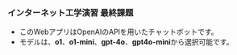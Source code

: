 ### インターネット工学演習 最終課題
- このWebアプリはOpenAIのAPIを用いたチャットボットです。
- モデルは、**o1**、**o1-mini**、**gpt-4o**、**gpt4o-mini**から選択可能です。

